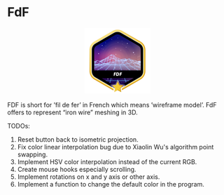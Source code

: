 # FdF

<p align="center">
  <img src="https://github.com/cyan-wings/FdF/blob/main/fdf.png" alt="FDF 42 project badge"/>
</p>

FDF is short for ’fil de fer’ in French which means ’wireframe model’. FdF offers to represent “iron wire” meshing in 3D.

TODOs:
1. Reset button back to isometric projection.
2. Fix color linear interpolation bug due to Xiaolin Wu's algorithm point swapping.
3. Implement HSV color interpolation instead of the current RGB.
4. Create mouse hooks especially scrolling.
5. Implement rotations on x and y axis or other axis.
6. Implement a function to change the default color in the program.
